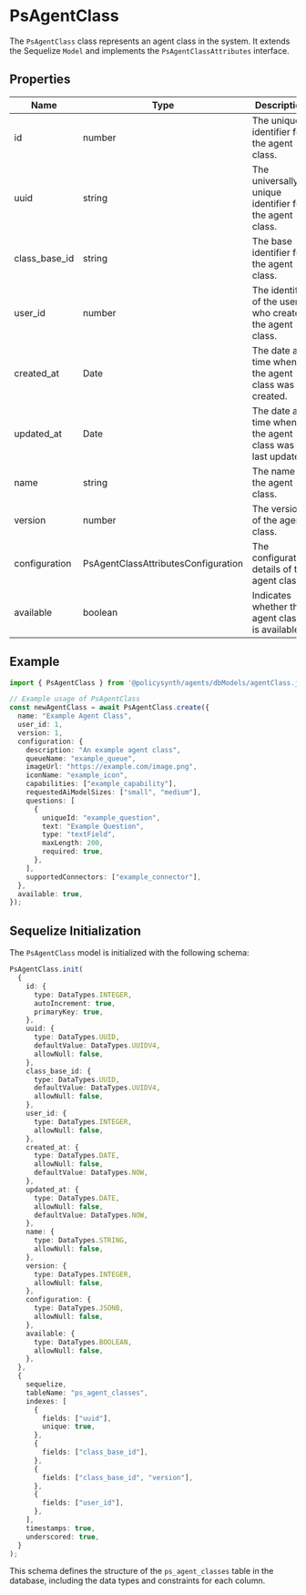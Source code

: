 # PsAgentClass

The `PsAgentClass` class represents an agent class in the system. It extends the Sequelize `Model` and implements the `PsAgentClassAttributes` interface.

## Properties

| Name            | Type                                      | Description                                                                 |
|-----------------|-------------------------------------------|-----------------------------------------------------------------------------|
| id              | number                                    | The unique identifier for the agent class.                                  |
| uuid            | string                                    | The universally unique identifier for the agent class.                      |
| class_base_id   | string                                    | The base identifier for the agent class.                                    |
| user_id         | number                                    | The identifier of the user who created the agent class.                     |
| created_at      | Date                                      | The date and time when the agent class was created.                         |
| updated_at      | Date                                      | The date and time when the agent class was last updated.                    |
| name            | string                                    | The name of the agent class.                                                |
| version         | number                                    | The version of the agent class.                                             |
| configuration   | PsAgentClassAttributesConfiguration       | The configuration details of the agent class.                               |
| available       | boolean                                   | Indicates whether the agent class is available.                             |

## Example

```typescript
import { PsAgentClass } from '@policysynth/agents/dbModels/agentClass.js';

// Example usage of PsAgentClass
const newAgentClass = await PsAgentClass.create({
  name: "Example Agent Class",
  user_id: 1,
  version: 1,
  configuration: {
    description: "An example agent class",
    queueName: "example_queue",
    imageUrl: "https://example.com/image.png",
    iconName: "example_icon",
    capabilities: ["example_capability"],
    requestedAiModelSizes: ["small", "medium"],
    questions: [
      {
        uniqueId: "example_question",
        text: "Example Question",
        type: "textField",
        maxLength: 200,
        required: true,
      },
    ],
    supportedConnectors: ["example_connector"],
  },
  available: true,
});
```

## Sequelize Initialization

The `PsAgentClass` model is initialized with the following schema:

```typescript
PsAgentClass.init(
  {
    id: {
      type: DataTypes.INTEGER,
      autoIncrement: true,
      primaryKey: true,
    },
    uuid: {
      type: DataTypes.UUID,
      defaultValue: DataTypes.UUIDV4,
      allowNull: false,
    },
    class_base_id: {
      type: DataTypes.UUID,
      defaultValue: DataTypes.UUIDV4,
      allowNull: false,
    },
    user_id: {
      type: DataTypes.INTEGER,
      allowNull: false,
    },
    created_at: {
      type: DataTypes.DATE,
      allowNull: false,
      defaultValue: DataTypes.NOW,
    },
    updated_at: {
      type: DataTypes.DATE,
      allowNull: false,
      defaultValue: DataTypes.NOW,
    },
    name: {
      type: DataTypes.STRING,
      allowNull: false,
    },
    version: {
      type: DataTypes.INTEGER,
      allowNull: false,
    },
    configuration: {
      type: DataTypes.JSONB,
      allowNull: false,
    },
    available: {
      type: DataTypes.BOOLEAN,
      allowNull: false,
    },
  },
  {
    sequelize,
    tableName: "ps_agent_classes",
    indexes: [
      {
        fields: ["uuid"],
        unique: true,
      },
      {
        fields: ["class_base_id"],
      },
      {
        fields: ["class_base_id", "version"],
      },
      {
        fields: ["user_id"],
      },
    ],
    timestamps: true,
    underscored: true,
  }
);
```

This schema defines the structure of the `ps_agent_classes` table in the database, including the data types and constraints for each column.